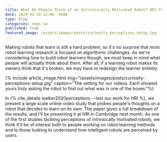 ```yaml
---
title: What Do People Think of an Intrinsically Motivated Robot? HRI Paper Available
date: 2020-02-16 12:00 -0500
type: blog
categories: news uw
published: true
featured_image: /assets/images/posts/curiosity-perceptions-setup.jpg
---
```


Making robots that learn is still a hard problem, so it's no surprise that most robot learning research is focused on algorithmic challenges. As we're considering how to build robot learners though, we must keep in mind what people will actually think about them. After all, if a learning robot makes its owners think that it's broken, we may have to redesign the learner entirely.

{% include article_image.html img="/assets/images/posts/curiosity-perceptions-setup.jpg"
    caption="The setting for our videos. Each showed yours truly asking the robot to find out what was in one of the boxes."%}

In {% cite_details walker2020perceptions --text our work for HRI %}, we present a large scale online video study that probes people's thoughts on a robot that decides to learn on its own. The paper gives a full breakdown of the results, and I'll be presenting it at HRI in Cambridge next month. As one of the first studies tackling perceptions of intrinsically motivated robots, we think it'll be of interest both to people working on robot learning methods and to those looking to understand how intelligent robots are perceived by users.
